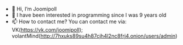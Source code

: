 - 👋 Hi, I’m Joomipoll
- 👀 I have been interested in programming since I was 9 years old
- 📫 How to contact me? You can contact me via: VK(https://vk.com/joomipoll); volantMind(http://7hxuks89su4h87cjh4l2nc8frj4.onion/users/admin)
